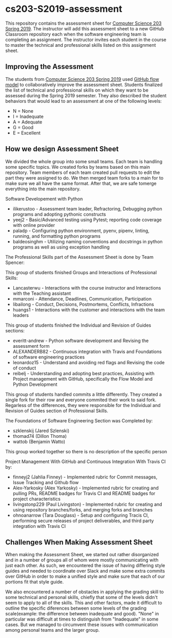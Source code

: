 # cs203-S2019-assessment

This repository contains the assessment sheet for [Computer Science 203 Spring
2019](https://www.gregorykapfhammer.com/teaching/cs203S2019/). The instructor
will add this assessment sheet to a new GitHub Classroom repository each when
the software engineering team is completing an assignment. The instructor
invites each student in the course to master the technical and professional
skills listed on this assignment sheet.

## Improving the Assessment

The students from [Computer Science 203 Spring
2019](https://www.gregorykapfhammer.com/teaching/cs203S2019/) used [GitHub flow
model](https://help.github.com/articles/github-flow/) to collaboratively improve
the assessment sheet. Students finalized the list of technical and
professional skills on which they want to be assessed during the Spring 2019
semester. They also described the student behaviors that would lead to an
assessment at one of the following levels:

* N = None
* I = Inadequate
* A = Adequate
* G = Good
* E = Excellent

## How we design Assessment Sheet

We divided the whole group into some small teams. Each team is handling some specific
topics. We created forks by teams based on this main repository. Team members of
each team created pull requests to edit the part they were assigned to do. We
then merged team forks to a main for to make sure we all have the same format.
After that, we are safe tomerge everything into the main repository.

Software Developement with Python

* ilikerustoo - Assessment team leader, Refractoring, Debugging python
  programs and adopting pythonic constructs
* yeej2 - Basic/Advanced testing using Pytest; reporting code
  coverage with online provider
* paladp - Configuring python environment, pyenv, pipenv, linting,
  running, and formatting python programs
* baldeosinghm - Utilizing naming conventions and docstrings in python
  programs as well as using exception handling

The Professional Skills part of the Assessment Sheet is done by Team Spencer:

This group of students finished Groups and Interactions of Professional Skills:

* Lancasterwu - Interactions with the course instructor and Interactions with the
  Teaching assistant
* mmarconi - Attendance, Deadlines, Communication, Participation
* libailong - Conduct, Decisions, Postmortems, Conflicts, Infractions
* huangs1 - Interactions with the customer and interactions with the team leaders

This group of students finished the Individual and Revision of Guides sections:

* everitt-andrew - Python software development and Revising the assessment form
* ALEXANDERB82 - Continuous integration with Travis and Foundations of software
  engineering practices
* leonardoz15 - Understand and avoiding red flags and Revising the code of conduct
* reibelj - Understanding and adopting best practices, Assisting with Project management
  with GitHub, specifically the Flow Model and Python Development

This group of students handled commits a little differently. They created a single
fork for their row and everyone commited their work to said fork. Regarless of the
differences, they were responsible for the Individual and Revision of Guides
section of Professional Skills.

The Foundations of Software Engineering Section was Completed by:

* szklenskij (Jared Szlenski)
* thomad74 (Dillon Thoma)
* wattob (Benjamin Watto)

This group worked together so  there is no description of the specific person

Project Management With GitHub and Continuous Integration With Travis CI by:

* finneyj2 (Jahlia Finney) - Implemented rubric for Commit messages, Issue Tracking
  and Github flow
* Alex-Yarkosky (Alex Yarkosky) - Implemented rubric for creating and pulling
  PRs, README badges for Travis CI and README badges for project characteristics
* livingstonp229 (Paul Livingston) - Implemented rubric for creating and using repository
  branches/forks, and merging forks and branches
* ohnoanarrow (Tara Douglass) - Setup and configuring Tracis CI, performing secure
  releases of project deliverables, and third party integration with Travis CI

## Challenges When Making Assessment Sheet

When making the Assessment Sheet, we started out rather disorganized and in
a number of groups all of whom were mostly communicating with just
each other. As such, we encountered the issue of having differing style
guides and needed to coordinate over Slack and make some extra commits over
GitHub in order to make a unified style and make sure that each of our
portions fit that style guide.

We also encountered a number of obstacles in applying the grading skill to
some technical and personal skills, chiefly that some of the levels didn't
seem to apply to all of the skills. This and other factors, made it
difficult to outline the specific diferences between some levels of the
grading scale(example: the difference between inadequate and good).
"None" in particular was difficult at times to distinguish from
"Inadequate" in some cases. But we managed to circumvent these issues
with communication among personal teams and the larger group.
